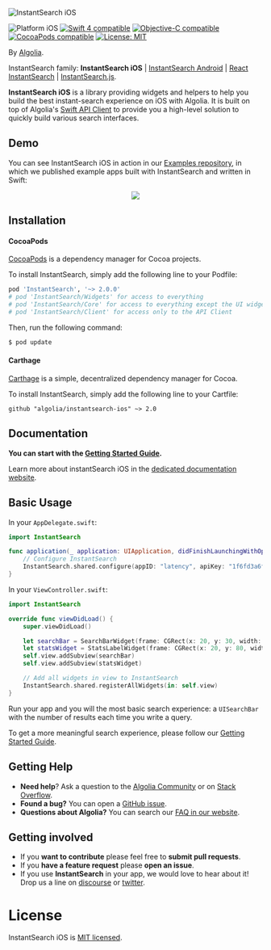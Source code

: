 ![InstantSearch iOS](./docgen/assets/img/InstantSearch-iOS-ReadMe.png)

<p align="left">
<img src="https://img.shields.io/badge/platform-iOS-blue.svg?style=flat" alt="Platform iOS" />
<a href="https://developer.apple.com/swift"><img src="https://img.shields.io/badge/Swift-4.0-blue.svg" alt="Swift 4 compatible" /></a>
<a href="https://developer.apple.com/documentation/objectivec"><img src="https://img.shields.io/badge/Objective--C-compatible-blue.svg" alt="Objective-C compatible" /></a>
<a href="https://cocoapods.org/pods/XLActionController"><img src="https://img.shields.io/cocoapods/v/InstantSearch.svg" alt="CocoaPods compatible" /></a>
<a href="https://raw.githubusercontent.com/algolia/InstantSearch/master/LICENSE"><img src="http://img.shields.io/badge/license-MIT-blue.svg?style=flat" alt="License: MIT" /></a>
</p>

By [Algolia](http://algolia.com).

InstantSearch family: **InstantSearch iOS** | [InstantSearch Android][instantsearch-android-github] | [React InstantSearch][react-instantsearch-github] | [InstantSearch.js][instantsearch-js-github].

**InstantSearch iOS** is a library providing widgets and helpers to help you build the best instant-search experience on iOS with Algolia. It is built on top of Algolia's [Swift API Client](https://github.com/algolia/algoliasearch-client-swift) to provide you a high-level solution to quickly build various search interfaces.

<!-- <img src="Example/InstantSearch.gif" width="300"/> -->

## Demo

You can see InstantSearch iOS in action in our [Examples repository][ecommerce-url], in which we published example apps built with InstantSearch and written in Swift:

<p align="center">
  <img src="./docgen/assets/img/ikea.gif"/>
</p>

[ecommerce-gif]: ./docgen/assets/img/ikea.gif
[ecommerce-url]: https://github.com/algolia/instantsearch-swift-examples

## Installation

#### CocoaPods

[CocoaPods](https://cocoapods.org/) is a dependency manager for Cocoa projects.

To install InstantSearch, simply add the following line to your Podfile:

```ruby
pod 'InstantSearch', '~> 2.0.0'
# pod 'InstantSearch/Widgets' for access to everything
# pod 'InstantSearch/Core' for access to everything except the UI widgets
# pod 'InstantSearch/Client' for access only to the API Client
```

Then, run the following command:

```bash
$ pod update
```

#### Carthage

[Carthage](https://github.com/Carthage/Carthage) is a simple, decentralized dependency manager for Cocoa.

To install InstantSearch, simply add the following line to your Cartfile:

```ogdl
github "algolia/instantsearch-ios" ~> 2.0
```

## Documentation

**You can start with the [Getting Started Guide](https://community.algolia.com/instantsearch-ios/getting-started.html).**

Learn more about instantSearch iOS in the [dedicated documentation website](https://community.algolia.com/instantsearch-ios).

## Basic Usage

In your `AppDelegate.swift`: 

```swift
import InstantSearch

func application(_ application: UIApplication, didFinishLaunchingWithOptions launchOptions: [UIApplicationLaunchOptionsKey: Any]?) -> Bool {
    // Configure InstantSearch
    InstantSearch.shared.configure(appID: "latency", apiKey: "1f6fd3a6fb973cb08419fe7d288fa4db", index: "bestbuy_promo")
}
```

In your `ViewController.swift`:

```swift
import InstantSearch

override func viewDidLoad() {
    super.viewDidLoad()

    let searchBar = SearchBarWidget(frame: CGRect(x: 20, y: 30, width: 300, height: 40))
    let statsWidget = StatsLabelWidget(frame: CGRect(x: 20, y: 80, width: 300, height: 50))
    self.view.addSubview(searchBar)
    self.view.addSubview(statsWidget)

    // Add all widgets in view to InstantSearch
    InstantSearch.shared.registerAllWidgets(in: self.view)
}
```

Run your app and you will the most basic search experience: a `UISearchBar` with the number of results each time you write a query.

To get a more meaningful search experience, please follow our [Getting Started Guide](https://community.algolia.com/instantsearch-ios/getting-started.html).

## Getting Help

- **Need help**? Ask a question to the [Algolia Community](https://discourse.algolia.com/) or on [Stack Overflow](http://stackoverflow.com/questions/tagged/algolia).
- **Found a bug?** You can open a [GitHub issue](https://github.com/algolia/algoliasearch-client-swift/issues).
- **Questions about Algolia?** You can search our [FAQ in our website](https://www.algolia.com/doc/faq/).


## Getting involved

* If you **want to contribute** please feel free to **submit pull requests**.
* If you **have a feature request** please **open an issue**.
* If you use **InstantSearch** in your app, we would love to hear about it! Drop us a line on [discourse](https://discourse.algolia.com/) or [twitter](https://twitter.com/algolia).

# License

InstantSearch iOS is [MIT licensed](LICENSE.md).

[react-instantsearch-github]: https://github.com/algolia/react-instantsearch/
[instantsearch-android-github]: https://github.com/algolia/instantsearch-android
[instantsearch-js-github]: https://github.com/algolia/instantsearch.js
